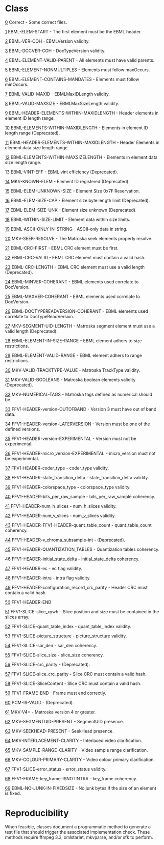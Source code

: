# Class
[0](0.md) Correct - Some correct files.

[1](1.md) EBML-ELEM-START - The first element must be the EBML header.

[2](2.md) EBML-VER-COH - EBMLVersion validity.

[3](3.md) EBML-DOCVER-COH - DocTypeVersion validity.

[4](4.md) EBML-ELEMENT-VALID-PARENT - All elements must have valid parents.

[5](5.md) EBML-ELEMENT-NONMULTIPLES - Elements must follow maxOccurs.

[6](6.md) EBML-ELEMENT-CONTAINS-MANDATES - Elements must follow minOccurs.

[7](7.md) EBML-VALID-MAXID - EBMLMaxIDLength validity.

[8](8.md) EBML-VALID-MAXSIZE - EBMLMaxSizeLength validity.

[9](9.md) EBML-HEADER-ELEMENTS-WITHIN-MAXIDLENGTH - Header elements in element ID length range.

[10](10.md) EBML-ELEMENTS-WITHIN-MAXIDLENGTH - Elements in element ID length range (Deprecated).

[11](11.md) EBML-HEADER-ELEMENTS-WITHIN-MAXIDLENGTH - Header Elements in element data size length range.

[12](12.md) EBML-ELEMENTS-WITHIN-MAXSIZELENGTH - Elements in element data size length range.

[13](13.md) EBML-VINT-EFF - EBML vint efficiency (Deprecated).

[14](14.md) MKV-KNOWN-ELEM - Element ID registered (Deprecated).

[15](15.md) EBML-ELEM-UNKNOWN-SIZE - Element Size 0x7F Reservation.

[16](16.md) EBML-ELEM-SIZE-CAP - Element size byte length limit (Deprecated).

[17](17.md) EBML-ELEM-SIZE-UNK - Element size unknown (Deprecated).

[18](18.md) EBML-WITHIN-SIZE-LIMIT - Element data within size limits.

[19](19.md) EBML-ASCII-ONLY-IN-STRING - ASCII-only data in string.

[20](20.md) MKV-SEEK-RESOLVE - The Matroska seek elements properly resolve.

[21](21.md) EBML-CRC-FIRST - EBML CRC element must be first.

[22](22.md) EBML-CRC-VALID - EBML CRC element must contain a valid hash.

[23](23.md) EBML-CRC-LENGTH - EBML CRC element must use a valid length (Deprecated).

[24](24.md) EBML-MINVER-COHERANT - EBML elements used correlate to DocVersion.

[25](25.md) EBML-MAXVER-COHERANT - EBML elements used correlate to DocVersion.

[26](26.md) EBML-DOCTYPEREADVERSION-COHERANT - EBML elements used correlate to DocTypeReadVersion.

[27](27.md) MKV-SEGMENT-UID-LENGTH - Matroska segment element must use a valid length (Deprecated).

[28](28.md) EBML-ELEMENT-IN-SIZE-RANGE - EBML element adhers to size restrictions.

[29](29.md) EBML-ELEMENT-VALID-RANGE - EBML element adhers to range restrictions.

[30](30.md) MKV-VALID-TRACKTYPE-VALUE - Matroska TrackType validity.

[31](31.md) MKV-VALID-BOOLEANS - Matroska boolean elements validity (Deprecated).

[32](32.md) MKV-NUMERICAL-TAGS - Matroska tags defined as numerical should be.

[33](33.md) FFV1-HEADER-version-OUTOFBAND - Version 3 must have out of band data.

[34](34.md) FFV1-HEADER-version-LATERVERSION - Version must be one of the defined versions.

[35](35.md) FFV1-HEADER-version-EXPERIMENTAL - Version must not be experimental.

[36](36.md) FFV1-HEADER-micro_version-EXPERIMENTAL - micro_version must not be experimental.

[37](37.md) FFV1-HEADER-coder_type - coder_type validity.

[38](38.md) FFV1-HEADER-state_transition_delta - state_transition_delta validity.

[39](39.md) FFV1-HEADER-colorspace_type - colorspace_type validity.

[40](40.md) FFV1-HEADER-bits_per_raw_sample - bits_per_raw_sample coherency.

[41](41.md) FFV1-HEADER-num_h_slices - num_h_slices validity.

[42](42.md) FFV1-HEADER-num_v_slices - num_v_slices validity.

[43](43.md) FFV1-HEADER-FFV1-HEADER-quant_table_count - quant_table_count coherency.

[44](44.md) FFV1-HEADER-v_chroma_subsample-int - (Deprecated).

[45](45.md) FFV1-HEADER-QUANTIZATION_TABLES - Quantization tables coherency.

[46](46.md) FFV1-HEADER-initial_state_delta - initial_state_delta coherency.

[47](47.md) FFV1-HEADER-ec - ec flag validity.

[48](48.md) FFV1-HEADER-intra - intra flag validity.

[49](49.md) FFV1-HEADER-configuration_record_crc_parity - Header CRC must contain a valid hash.

[50](50.md) FFV1-HEADER-END

[51](51.md) FFV1-SLICE-slice_xywh - Slice position and size must be contained in the slices array.

[52](52.md) FFV1-SLICE-quant_table_index - quant_table_index validity.

[53](53.md) FFV1-SLICE-picture_structure - picture_structure validity.

[54](54.md) FFV1-SLICE-sar_den - sar_den coherency.

[55](55.md) FFV1-SLICE-slice_size - slice_size coherency.

[56](56.md) FFV1-SLICE-crc_parity - (Deprecated).

[57](57.md) FFV1-SLICE-slice_crc_parity - Slice CRC must contain a valid hash.

[58](58.md) FFV1-SLICE-SliceContent - Slice CRC must contain a valid hash.

[59](59.md) FFV1-FRAME-END - Frame must end correctly.

[60](60.md) PCM-IS-VALID - (Deprecated).

[61](61.md) MKV-V4+ - Matroska version 4 or greater.

[62](62.md) MKV-SEGMENTUID-PRESENT - SegmentUID presence.

[63](63.md) MKV-SEEKHEAD-PRESENT - SeekHead presence.

[64](64.md) MKV-INTERLACEMENT-CLARITY - Interlaced video clarification.

[65](65.md) MKV-SAMPLE-RANGE-CLARITY - Video sample range clarification.

[66](66.md) MKV-COLOUR-PRIMARY-CLARITY - Video colour primary clarification.

[67](67.md) FFV1-SLICE-error_status - error_status validity.

[68](68.md) FFV1-FRAME-key_frame-ISNOTINTRA - key_frame coherency.

[69](69.md) EBML-NO-JUNK-IN-FIXEDSIZE - No junk bytes if the size of an element is fixed.

# Reproducibility

When feasible, classes document a programmatic method to generate a test file that should trigger the associated implementation check. These methods require ffmpeg 3.3, xmlstarlet, mkvparse, and/or sfk to perform.

